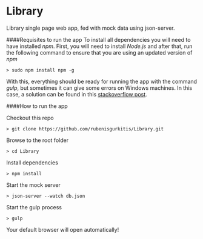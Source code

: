 # Library
Library single page web app, fed with mock data using json-server.

####Requisites to run the app
To install all dependencies you will need to have installed *npm*. First, you will need to install *Node.js* and after that, run the following command to ensure that you are using an updated version of *npm*
```
> sudo npm install npm -g
```
With this, everything should be ready for running the app with the command *gulp*, but sometimes it can give some errors on Windows machines. In this case, a solution can be found in this [stackoverflow post](http://stackoverflow.com/a/24042936).

####How to run the app

Checkout this repo
```
> git clone https://github.com/rubenisgurkitis/Library.git
```
Browse to the root folder
```
> cd Library
```
Install dependencies
```
> npm install
```
Start the mock server
```
> json-server --watch db.json
```
Start the gulp process
```
> gulp
```
Your default browser will open automatically!
